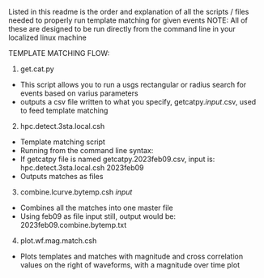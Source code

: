 Listed in this readme is the order and explanation of all the scripts / files needed to properly run template matching for given events
NOTE: All of these are designed to be run directly from the command line in your localized linux machine

TEMPLATE MATCHING FLOW:

1. get.cat.py
- This script allows you to run a usgs rectangular or radius search for events based on varius parameters
- outputs a csv file written to what you specify, getcatpy.*input*.csv, used to feed template matching

2. hpc.detect.3sta.local.csh
- Template matching script
- Running from the command line syntax: 
- If getcatpy file is named getcatpy.2023feb09.csv, input is: hpc.detect.3sta.local.csh 2023feb09
- Outputs matches as files

3. combine.lcurve.bytemp.csh *input*
- Combines all the matches into one master file
- Using feb09 as file input still, output would be: 2023feb09.combine.bytemp.txt

4. plot.wf.mag.match.csh
- Plots templates and matches with magnitude and cross correlation values on the right of waveforms, with a magnitude over time plot
